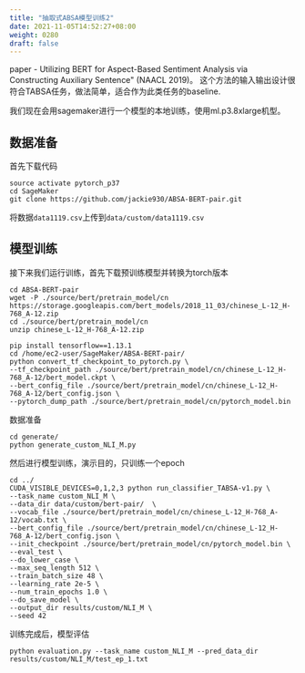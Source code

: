 ```yaml
---
title: "抽取式ABSA模型训练2"
date: 2021-11-05T14:52:27+08:00
weight: 0280
draft: false
---
```


paper - Utilizing BERT for Aspect-Based Sentiment Analysis via Constructing Auxiliary Sentence" (NAACL 2019)。 这个方法的输入输出设计很符合TABSA任务，做法简单，适合作为此类任务的baseline.

我们现在会用sagemaker进行一个模型的本地训练，使用ml.p3.8xlarge机型。

## 数据准备 

首先下载代码
```
source activate pytorch_p37
cd SageMaker
git clone https://github.com/jackie930/ABSA-BERT-pair.git
```

将数据`data1119.csv`上传到`data/custom/data1119.csv`

## 模型训练

接下来我们运行训练，首先下载预训练模型并转换为torch版本
```
cd ABSA-BERT-pair
wget -P ./source/bert/pretrain_model/cn https://storage.googleapis.com/bert_models/2018_11_03/chinese_L-12_H-768_A-12.zip
cd ./source/bert/pretrain_model/cn
unzip chinese_L-12_H-768_A-12.zip 

pip install tensorflow==1.13.1
cd /home/ec2-user/SageMaker/ABSA-BERT-pair/
python convert_tf_checkpoint_to_pytorch.py \
--tf_checkpoint_path ./source/bert/pretrain_model/cn/chinese_L-12_H-768_A-12/bert_model.ckpt \
--bert_config_file ./source/bert/pretrain_model/cn/chinese_L-12_H-768_A-12/bert_config.json \
--pytorch_dump_path ./source/bert/pretrain_model/cn/pytorch_model.bin
```

数据准备
```
cd generate/
python generate_custom_NLI_M.py
```

然后进行模型训练，演示目的，只训练一个epoch

```
cd ../
CUDA_VISIBLE_DEVICES=0,1,2,3 python run_classifier_TABSA-v1.py \
--task_name custom_NLI_M \
--data_dir data/custom/bert-pair/  \
--vocab_file ./source/bert/pretrain_model/cn/chinese_L-12_H-768_A-12/vocab.txt \
--bert_config_file ./source/bert/pretrain_model/cn/chinese_L-12_H-768_A-12/bert_config.json \
--init_checkpoint ./source/bert/pretrain_model/cn/pytorch_model.bin \
--eval_test \
--do_lower_case \
--max_seq_length 512 \
--train_batch_size 48 \
--learning_rate 2e-5 \
--num_train_epochs 1.0 \
--do_save_model \
--output_dir results/custom/NLI_M \
--seed 42
```

训练完成后，模型评估
```
python evaluation.py --task_name custom_NLI_M --pred_data_dir results/custom/NLI_M/test_ep_1.txt
```

